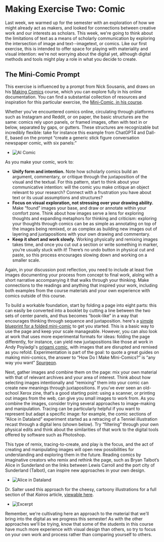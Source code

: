 # Making Exercise Two: Comic

Last week, we warmed up for the semester with an exploration of how we might already act as makers, and looked for connections between creative work and our interests as scholars. This week, we're going to think about the limitations of text as a means of scholarly communication by exploring the intersection of image and text--imagetext, or comics. Like our first exercise, this is intended to offer space for playing with materiality and visual intention: we're not worrying about the digital yet, although digital methods and tools might play a role in what you decide to create.

## The Mini-Comic Prompt

This exercise is influenced by a prompt from Nick Sousanis, and draws on his [Making Comics](https://spinweaveandcut.com/making-comics-s2021/) course, which you can explore fully in his online documentation. You can find a substantial collection of resources and inspiration for this particular exercise, the [Mini-Comic, in his course](http://spinweaveandcut.com/making-tools-and-minicomics/). 

Whether you’ve encountered comics online, circulating through platforms such as Instagram and Reddit, or on paper, the basic structures are the same: comics rely upon panels, or framed images, often with text in or below, separated by gaps, or gutters. These structures are recognizable but incredibly flexible: take for instance this example from ChatGPT4 and Dall-E, based on the prompt “create a generic stick figure conversation newspaper comic, with six panels:”

- ![AI Comic](../img/aicomic.png)

As you make your comic, work to:

- **Unify form and intention.** Note how scholarly comics build an argument, commentary, or critique through the juxtaposition of the visual and the textual. For this pattern, start to think about your communicative intention: will the comic you make critique an object relevant to your research? Connect with a frustration you have about text or its usual assumptions and structures? 
- **Focus on visual exploration, not stressing over your drawing ability.** Make “found” images your base, and draw or annotate within your comfort zone. Think about how images serve a lens for exploring thoughts and expanding metaphors for thinking and criticism: exploring your thoughts through comics can be as simple as annotating on top of the images being remixed, or as complex as building new images out of layering and juxtapositions with your own drawing and commentary.
- **Keep it short and work slowly.** Working physically and remixing images takes time, and once you cut out a section or write something in marker, you’re usually stuck with it! There’s no undo button in physical cut and paste, so this process encourages slowing down and working on a smaller scale.

Again, in your discussion post reflection, you need to include at least five images documenting your process from concept to final work, alolng with a short narrative accompanying it that walks through your thinking. Make connections to the readings and anything that inspired your work, including both examples from the course materials and your own experience with comics outside of this course.

To build a workable foundation, start by folding a page into eight parts: this can easily be converted into a booklet by cutting a line between the two sets of center panels, and thus becomes “book-like” in a way that encourages thinking through sequence and juxtaposition. here's a [simple blueprint for a folded mini-comic](https://dw-wp.com/2010/06/a-simple-minicomic-format/) to get you started. This is a basic way to use the page and keep your scale manageable. However, you can also look at work that uses more experimental formats for ideas: folding the page differently, for instance, can yield new juxtapositions like those at work in Andy Poyiadgi's [origami comic](http://www.ajpoyiadgi.com/comics#/origami-comic/), with images that are disrupted and remixed as you refold. Experimentation is part of the goal: to quote a great guides on making mini-comics, the answer to “How Do I Make Mini-Comics?” is “any way you want” [Spurgeon](https://www.comicsreporter.com/index.php/all_about_comics/all_about/77/).

Next, gather images and combine them on the page: mix your own material with that of relevant archives and your area of interest. Think about how selecting images intentionally and “remixing” them into your comic can create new meanings through juxtapositions. If you’ve ever seen an old-school Xerox zine, that’s a good starting point: using a scanner, or printing out images from the web, can give you small images to work from. As you combine the images, consider trying several approaches to image-making and manipulation. Tracing can be particularly helpful if you want to represent but adapt a specific image: for example, the comic sections of “Alice in Dataland” experiment started as a retracing of a Tenniel illustration recast through a digital lens (shown below). Try “filtering” through your own physical edits and think about the similarities of that work to the digital tools offered by software such as Photoshop.

This type of remix, tracing-to-create, and play is the focus, and the act of creating and manipulating images will open new possibilities for understanding and exploring them in the future. Reading comics by imaginative creators who remix and rethink the page, such as Bryan Talbot’s Alice in Sunderland on the links between Lewis Carroll and the port city of Sunderland (Talbot), can inspire new approaches in your own design.

- ![Alice in Dataland](../img/comic.jpg)

Dr. Salter used this approach for the cheesy, cartoony illustrations for a full section of that *Kairos* article, [viewable here](https://kairos.technorhetoric.net/20.1/inventio/salter/five/index.html).

- ![Excerpt](../img/dataland.jpg)

Remember, we're cultivating here an approach to the material that we'll bring into the digital as we progress this semester! As with the other approaches we'll be trying, know that some of the students in this course have much more experience with visual design than others, so try to focus on your own work and process rather than comparing yourself to others.
